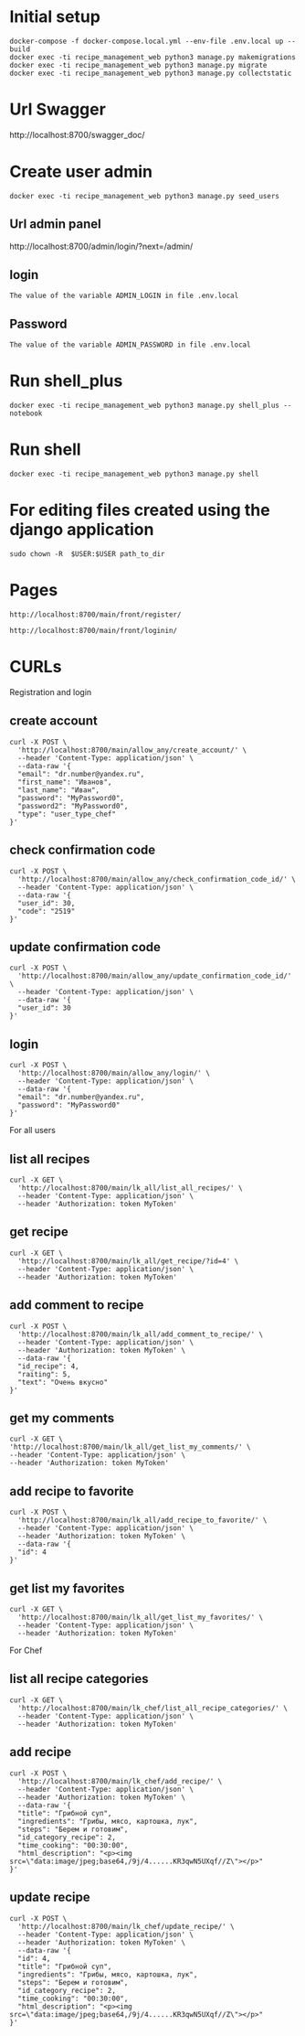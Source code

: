 # Initial setup
    docker-compose -f docker-compose.local.yml --env-file .env.local up --build
    docker exec -ti recipe_management_web python3 manage.py makemigrations
    docker exec -ti recipe_management_web python3 manage.py migrate
    docker exec -ti recipe_management_web python3 manage.py collectstatic

# Url Swagger
http://localhost:8700/swagger_doc/

# Create user admin
    docker exec -ti recipe_management_web python3 manage.py seed_users

## Url admin panel
http://localhost:8700/admin/login/?next=/admin/

## login
    The value of the variable ADMIN_LOGIN in file .env.local

## Password
    The value of the variable ADMIN_PASSWORD in file .env.local

# Run shell_plus
    docker exec -ti recipe_management_web python3 manage.py shell_plus --notebook

# Run shell
    docker exec -ti recipe_management_web python3 manage.py shell

# For editing files created using the django application
    sudo chown -R  $USER:$USER path_to_dir


# Pages
    http://localhost:8700/main/front/register/

    http://localhost:8700/main/front/loginin/


# CURLs

Registration and login
## create account
    curl -X POST \
      'http://localhost:8700/main/allow_any/create_account/' \
      --header 'Content-Type: application/json' \
      --data-raw '{
      "email": "dr.number@yandex.ru",
      "first_name": "Иванов",
      "last_name": "Иван",
      "password": "MyPassword0",
      "password2": "MyPassword0",
      "type": "user_type_chef"
    }'

## check confirmation code
    curl -X POST \
      'http://localhost:8700/main/allow_any/check_confirmation_code_id/' \
      --header 'Content-Type: application/json' \
      --data-raw '{
      "user_id": 30,
      "code": "2519"
    }'

## update confirmation code
    curl -X POST \
      'http://localhost:8700/main/allow_any/update_confirmation_code_id/' \
      --header 'Content-Type: application/json' \
      --data-raw '{
      "user_id": 30
    }'

## login
    curl -X POST \
      'http://localhost:8700/main/allow_any/login/' \
      --header 'Content-Type: application/json' \
      --data-raw '{
      "email": "dr.number@yandex.ru",
      "password": "MyPassword0"
    }'


For all users
## list all recipes
    curl -X GET \
      'http://localhost:8700/main/lk_all/list_all_recipes/' \
      --header 'Content-Type: application/json' \
      --header 'Authorization: token MyToken'

## get recipe
    curl -X GET \
      'http://localhost:8700/main/lk_all/get_recipe/?id=4' \
      --header 'Content-Type: application/json' \
      --header 'Authorization: token MyToken'

## add comment to recipe
    curl -X POST \
      'http://localhost:8700/main/lk_all/add_comment_to_recipe/' \
      --header 'Content-Type: application/json' \
      --header 'Authorization: token MyToken' \
      --data-raw '{
      "id_recipe": 4,
      "raiting": 5,
      "text": "Очень вкусно"
    }'

## get my comments
    curl -X GET \
    'http://localhost:8700/main/lk_all/get_list_my_comments/' \
    --header 'Content-Type: application/json' \
    --header 'Authorization: token MyToken'

## add recipe to favorite
    curl -X POST \
      'http://localhost:8700/main/lk_all/add_recipe_to_favorite/' \
      --header 'Content-Type: application/json' \
      --header 'Authorization: token MyToken' \
      --data-raw '{
      "id": 4
    }'

## get list my favorites
    curl -X GET \
      'http://localhost:8700/main/lk_all/get_list_my_favorites/' \
      --header 'Content-Type: application/json' \
      --header 'Authorization: token MyToken'

For Chef
## list all recipe categories
    curl -X GET \
      'http://localhost:8700/main/lk_chef/list_all_recipe_categories/' \
      --header 'Content-Type: application/json' \
      --header 'Authorization: token MyToken'

## add recipe
    curl -X POST \
      'http://localhost:8700/main/lk_chef/add_recipe/' \
      --header 'Content-Type: application/json' \
      --header 'Authorization: token MyToken' \
      --data-raw '{
      "title": "Грибной суп",
      "ingredients": "Грибы, мясо, картошка, лук",
      "steps": "Берем и готовим",
      "id_category_recipe": 2,
      "time_cooking": "00:30:00",
      "html_description": "<p><img src=\"data:image/jpeg;base64,/9j/4......KR3qwN5UXqf//Z\"></p>"
    }'

## update recipe
    curl -X POST \
      'http://localhost:8700/main/lk_chef/update_recipe/' \
      --header 'Content-Type: application/json' \
      --header 'Authorization: token MyToken' \
      --data-raw '{
      "id": 4,
      "title": "Грибной суп",
      "ingredients": "Грибы, мясо, картошка, лук",
      "steps": "Берем и готовим",
      "id_category_recipe": 2,
      "time_cooking": "00:30:00",
      "html_description": "<p><img src=\"data:image/jpeg;base64,/9j/4......KR3qwN5UXqf//Z\"></p>"
    }'